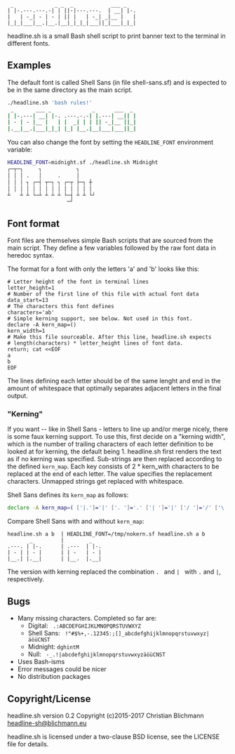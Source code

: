 ```
 _             _ _  _            ___ _   
| |-.---.---.-| | ||-|---.---.  | __| |-.
|   | -_| - | - | || |   | -_| _|__ |   |
|_|_|___|__.|__.|__|_|_|_|___||_|___|_|_|
```

headline.sh is a small Bash shell script to print banner text to the terminal
in different fonts.

Examples
--------

The default font is called Shell Sans (in file shell-sans.sf) and is expected
to be in the same directory as the main script.

```bash
./headline.sh 'bash rules!'
 _       ___ _             _      ___  _ 
| |-.---| __| |-. .---.-.-| |.---| __|| |
| - | - |__ |   | |  _| | | || -_|__ ||_|
|.__|__.|___|_|_| |_| |__.|__|___|___||_|
```

You can also change the font by setting the `HEADLINE_FONT` environment
variable:
```bash
HEADLINE_FONT=midnight.sf ./headline.sh Midnight
┌─┬─┐     ┐           ┐      
│ │ │ .   │     .     │      
│ │ │ ┐ ┌─┤ ┬─┐ ┐ ┌─┬ ├─┐ ┼  
│ │ │ │ │ │ │ │ │ │ │ │ │ │  
┴   ┴ ┴ └─┴ ┴ ┴ ┴ └─┤ ┴ ┴ └┘ 
                   ─┘
```

Font format
-----------

Font files are themselves simple Bash scripts that are sourced from the main
script. They define a few variables followed by the raw font data in heredoc
syntax.

The format for a font with only the letters 'a' and 'b' looks like this:
```
# Letter height of the font in terminal lines
letter_height=1
# Number of the first line of this file with actual font data 
data_start=13
# The characters this font defines
characters='ab'
# Simple kerning support, see below. Not used in this font.
declare -A kern_map=()
kern_width=1
# Make this file sourceable. After this line, headline.sh expects
# length(characters) * letter_height lines of font data.
return; cat <<EOF
a 
b 
EOF
```
The lines defining each letter should be of the same lenght and end in the
amount of whitespace that optimally separates adjacent letters in the final
output.

### "Kerning"

If you want -- like in Shell Sans - letters to line up and/or merge nicely,
there is some faux kerning support.
To use this, first decide on a "kerning width", which is the number of
trailing characters of each letter definition to be looked at for kerning,
the default being 1.
headline.sh first renders the text as if no kerning was specified.
Sub-strings are then replaced according to the defined `kern_map`. Each key
consists of 2 * kern_with characters to be replaced at the end of each letter.
The value specifies the replacement characters. Unmapped strings get replaced
with whitespace.

Shell Sans defines its `kern_map` as follows:
```bash
declare -A kern_map=( ['|.']='|' ['. ']='.' ['| ']='|' ['/ ']='/' ['\ ']='\')
```  

Compare Shell Sans with and without `kern_map`:
```
headline.sh a b  | HEADLINE_FONT=/tmp/nokern.sf headline.sh a b
       _         |        _   
.---. | |-.      | .---  | |-.
| - | | - |      | | -   | - |
|__.| |.__|      | |__.  |.__|
```
The version with kerning replaced the combination `. ` and `| ` with `.` and
`|`, respectively.

Bugs
----

  - Many missing characters. Completed so far are:
    * Digital: ` .:ABCDEFGHIJKLMNOPQRSTUVWXYZ`
    * Shell Sans: ` !"#$%+,-.12345:;[]_abcdefghijklmnopqrstuvwxyz|äöüCNST`
    * Midnight: `dghintM`
    * Null: ` -_.!|abcdefghijklmnopqrstuvwxyzäöüCNST`
  - Uses Bash-isms
  - Error messages could be nicer
  - No distribution packages


Copyright/License
-----------------

headline.sh version 0.2
Copyright (c)2015-2017 Christian Blichmann <headline-sh@blichmann.eu>

headline.sh is licensed under a two-clause BSD license, see the LICENSE file
for details.
